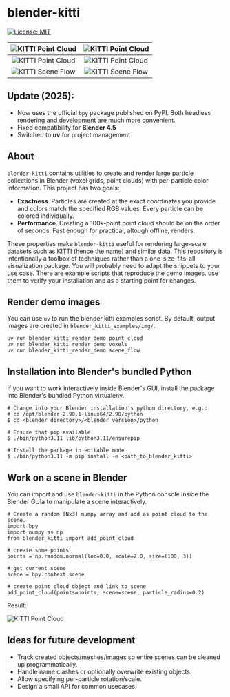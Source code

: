 # blender-kitti

[![License: MIT](https://img.shields.io/badge/license-MIT-blue.svg)](LICENSE)

| ![KITTI Point Cloud](img/blender_kitti_render_point_cloud_main.png?raw=true "Main view") |![KITTI Point Cloud](img/blender_kitti_render_point_cloud_top.png?raw=true "Top view") |
|:-------------------------:|:-------------------------:|
| ![KITTI Point Cloud](img/blender_kitti_render_voxels_main.png?raw=true "Main view voxels") |![KITTI Point Cloud](img/blender_kitti_render_voxels_top.png?raw=true "Top view voxels") |
| ![KITTI Scene Flow](img/blender_kitti_render_scene_flow_main.png?raw=true "Main view scene flow") |![KITTI Scene Flow](img/blender_kitti_render_scene_flow_top.png?raw=true "Top view scene flow") |

## Update (2025):
* Now uses the official `bpy` package published on PyPI. Both headless rendering and development are much more convenient.
* Fixed compatibility for **Blender 4.5**
* Switched to **uv** for project management

## About

`blender-kitti` contains utilities to create and render large particle collections in Blender (voxel grids, point clouds) with per-particle color information.
This project has two goals:
* **Exactness**. Particles are created at the exact coordinates you provide and colors match the specified RGB values. Every particle can be colored individually.
* **Performance**. Creating a 100k-point point cloud should be on the order of seconds. Fast enough for practical, altough offline, renders.

These properties make `blender-kitti` useful for rendering large-scale datasets such as KITTI (hence the name) and similar data. This repository is intentionally a toolbox of techniques rather than a one-size-fits-all visualization package. You will probably need to adapt the snippets to your use case.
There are example scripts that reproduce the demo images. use them to verify your installation and as a starting point for changes.

## Render demo images

You can use `uv` to run the blender kitti examples script.
By default, output images are created in `blender_kitti_examples/img/`.
```
uv run blender_kitti_render_demo point_cloud
uv run blender_kitti_render_demo voxels
uv run blender_kitti_render_demo scene_flow
```

## Installation into Blender's bundled Python
If you want to work interactively inside Blender's GUI, install the package into Blender's bundled Python virtualenv.
```
# Change into your Blender installation's python directory, e.g.:
# cd /opt/blender-2.90.1-linux64/2.90/python
$ cd <blender_directory>/<blender_version>/python

# Ensure that pip available
$ ./bin/python3.11 lib/python3.11/ensurepip

# Install the package in editable mode
$ ./bin/python3.11 -m pip install -e <path_to_blender_kitti>

```

## Work on a scene in Blender

You can import and use `blender-kitti` in the Python console inside the Blender GUIa to manipulate a scene interactively.
 
```
# Create a random [Nx3] numpy array and add as point cloud to the scene.
import bpy
import numpy as np
from blender_kitti import add_point_cloud

# create some points
points = np.random.normal(loc=0.0, scale=2.0, size=(100, 3))

# get current scene
scene = bpy.context.scene

# create point cloud object and link to scene
add_point_cloud(points=points, scene=scene, particle_radius=0.2)
```

Result:

![KITTI Point Cloud](img/demo_point_cloud_random.png?raw=true "Main view")

## Ideas for future development

* Track created objects/meshes/images so entire scenes can be cleaned up programmatically.
* Handle name clashes or optionally overwrite existing objects.
* Allow specifying per-particle rotation/scale.
* Design a small API for common usecases.
